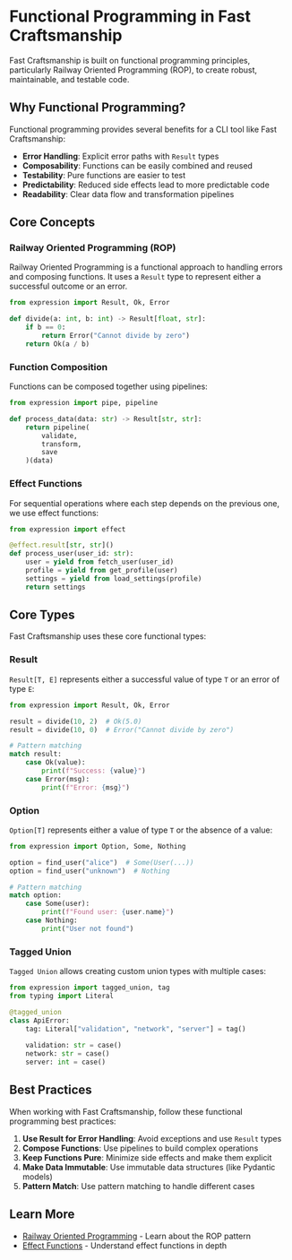 # Functional Programming in Fast Craftsmanship

Fast Craftsmanship is built on functional programming principles, particularly Railway Oriented Programming (ROP), to create robust, maintainable, and testable code.

## Why Functional Programming?

Functional programming provides several benefits for a CLI tool like Fast Craftsmanship:

- **Error Handling**: Explicit error paths with `Result` types
- **Composability**: Functions can be easily combined and reused
- **Testability**: Pure functions are easier to test
- **Predictability**: Reduced side effects lead to more predictable code
- **Readability**: Clear data flow and transformation pipelines

## Core Concepts

### Railway Oriented Programming (ROP)

Railway Oriented Programming is a functional approach to handling errors and composing functions. It uses a `Result` type to represent either a successful outcome or an error.

```python
from expression import Result, Ok, Error

def divide(a: int, b: int) -> Result[float, str]:
    if b == 0:
        return Error("Cannot divide by zero")
    return Ok(a / b)
```

### Function Composition

Functions can be composed together using pipelines:

```python
from expression import pipe, pipeline

def process_data(data: str) -> Result[str, str]:
    return pipeline(
        validate,
        transform,
        save
    )(data)
```

### Effect Functions

For sequential operations where each step depends on the previous one, we use effect functions:

```python
from expression import effect

@effect.result[str, str]()
def process_user(user_id: str):
    user = yield from fetch_user(user_id)
    profile = yield from get_profile(user)
    settings = yield from load_settings(profile)
    return settings
```

## Core Types

Fast Craftsmanship uses these core functional types:

### Result

`Result[T, E]` represents either a successful value of type `T` or an error of type `E`:

```python
from expression import Result, Ok, Error

result = divide(10, 2)  # Ok(5.0)
result = divide(10, 0)  # Error("Cannot divide by zero")

# Pattern matching
match result:
    case Ok(value):
        print(f"Success: {value}")
    case Error(msg):
        print(f"Error: {msg}")
```

### Option

`Option[T]` represents either a value of type `T` or the absence of a value:

```python
from expression import Option, Some, Nothing

option = find_user("alice")  # Some(User(...))
option = find_user("unknown")  # Nothing

# Pattern matching
match option:
    case Some(user):
        print(f"Found user: {user.name}")
    case Nothing:
        print("User not found")
```

### Tagged Union

`Tagged Union` allows creating custom union types with multiple cases:

```python
from expression import tagged_union, tag
from typing import Literal

@tagged_union
class ApiError:
    tag: Literal["validation", "network", "server"] = tag()
    
    validation: str = case()
    network: str = case()
    server: int = case()
```

## Best Practices

When working with Fast Craftsmanship, follow these functional programming best practices:

1. **Use Result for Error Handling**: Avoid exceptions and use `Result` types
2. **Compose Functions**: Use pipelines to build complex operations
3. **Keep Functions Pure**: Minimize side effects and make them explicit
4. **Make Data Immutable**: Use immutable data structures (like Pydantic models)
5. **Pattern Match**: Use pattern matching to handle different cases

## Learn More

- [Railway Oriented Programming](rop.md) - Learn about the ROP pattern
- [Effect Functions](effects.md) - Understand effect functions in depth